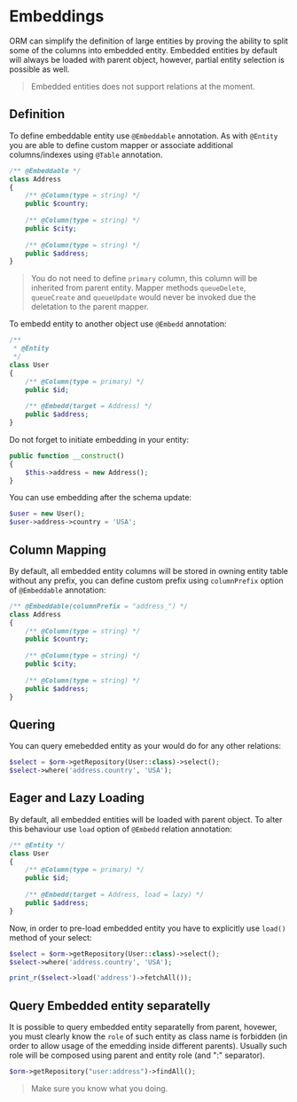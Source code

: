 # Embeddings
ORM can simplify the definition of large entities by proving the ability to split some of the columns into embedded entity. Embedded entities by default will always be loaded with parent object, however, partial entity selection is possible as well.

> Embedded entities does not support relations at the moment.

## Definition
To define embeddable entity use `@Embeddable` annotation. As with `@Entity` you are able to define custom mapper or associate additional columns/indexes using `@Table` annotation.

```php
/** @Embeddable */
class Address 
{
    /** @Column(type = string) */ 
    public $country;
  
    /** @Column(type = string) */ 
    public $city;
  
    /** @Column(type = string) */ 
    public $address;
}
```

> You do not need to define `primary` column, this column will be inherited from parent entity. Mapper methods `queueDelete`, `queueCreate` and `queueUpdate` would never be invoked due the deletation to the parent mapper.

To embedd entity to another object use `@Embedd` annotation:

```php
/**  
 * @Entity
 */
class User 
{
    /** @Column(type = primary) */
    public $id;
    
    /** @Embedd(target = Address) */
    public $address;
}
```

Do not forget to initiate embedding in your entity:

```php
public function __construct()
{
    $this->address = new Address();
}
```

You can use embedding after the schema update:

```php
$user = new User();
$user->address->country = 'USA';
```

## Column Mapping
By default, all embedded entity columns will be stored in owning entity table without any prefix, you can define custom prefix using
`columnPrefix` option of `@Embeddable` annotation:

```php
/** @Embeddable(columnPrefix = "address_") */
class Address 
{
    /** @Column(type = string) */ 
    public $country;
  
    /** @Column(type = string) */ 
    public $city;
  
    /** @Column(type = string) */ 
    public $address;
}
```

## Quering
You can query emebedded entity as your would do for any other relations:

```php
$select = $orm->getRepository(User::class)->select();
$select->where('address.country', 'USA');
```

## Eager and Lazy Loading
By default, all embedded entities will be loaded with parent object. To alter this behaviour use `load` option of `@Embedd` relation annotation:

```php
/** @Entity */
class User 
{
    /** @Column(type = primary) */
    public $id;
    
    /** @Embedd(target = Address, load = lazy) */
    public $address;
}
```

Now, in order to pre-load embedded entity you have to explicitly use `load()` method of your select:

```php
$select = $orm->getRepository(User::class)->select();
$select->where('address.country', 'USA');

print_r($select->load('address')->fetchAll());
```

## Query Embedded entity separatelly
It is possible to query embedded entity separatelly from parent, hovewer, you must clearly know the `role` of such entity as class name is forbidden (in order to allow usage of the emedding inside different parents). Usually such role will be composed using parent and entity role (and ":" separator).

```php
$orm->getRepository("user:address")->findAll();
```

> Make sure you know what you doing.
